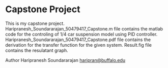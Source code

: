 # Capstone Project 

This is my capstone project. 
Haripranesh_Soundararajan_50479417_Capstone.m file contains the matlab code for the controling of 1/4 car suspension model using PID controller. 
Haripranesh_Soundararajan_50479417_Capstone.pdf file contains the derivation for the transfer function for the given system.
Result.fig file contains the resulatant graph.


Author 
Haripranesh Soundararajan
haripran@buffalo.edu
